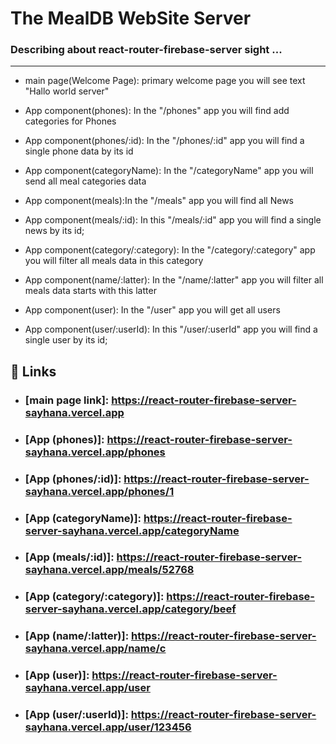 
# The MealDB WebSite Server

### Describing about react-router-firebase-server sight ...
***
* main page(Welcome Page): primary welcome page you will see text "Hallo world server" 

* App component(phones): In the "/phones" app you will find add categories for Phones

* App component(phones/:id): In the "/phones/:id" app you will find a single phone data by its id 

* App component(categoryName): In the "/categoryName" app you will send all meal categories data  

* App component(meals):In the "/meals" app you will find all News

* App component(meals/:id): In this "/meals/:id" app you will find a single news by its id;

* App component(category/:category): In the "/category/:category" app you will filter all meals data in this category

* App component(name/:latter): In the "/name/:latter" app you will filter all meals data starts with this latter

* App component(user): In the "/user" app you will get all users

* App component(user/:userId): In this "/user/:userId" app you will find a single user by its id;


## 🔗 Links
* ### [main page link]: https://react-router-firebase-server-sayhana.vercel.app
* ### [App (phones)]: https://react-router-firebase-server-sayhana.vercel.app/phones
* ### [App (phones/:id)]: https://react-router-firebase-server-sayhana.vercel.app/phones/1
* ### [App (categoryName)]: https://react-router-firebase-server-sayhana.vercel.app/categoryName
* ### [App (meals/:id)]: https://react-router-firebase-server-sayhana.vercel.app/meals/52768
* ### [App (category/:category)]: https://react-router-firebase-server-sayhana.vercel.app/category/beef
* ### [App (name/:latter)]: https://react-router-firebase-server-sayhana.vercel.app/name/c
* ### [App (user)]: https://react-router-firebase-server-sayhana.vercel.app/user
* ### [App (user/:userId)]: https://react-router-firebase-server-sayhana.vercel.app/user/123456
